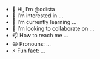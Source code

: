 - 👋 Hi, I’m @odista
- 👀 I’m interested in ...
- 🌱 I’m currently learning ...
- 💞️ I’m
 looking to collaborate on ...
- 📫 How to reach me ...
- 😄 Pronouns: ...
- ⚡ Fun fact: ...

<!---
odista/odista is a ✨ special ✨ repository because its `README.md` (this file) appears on your GitHub profile.
You can click the Preview link to take a look at your changes.
--->

